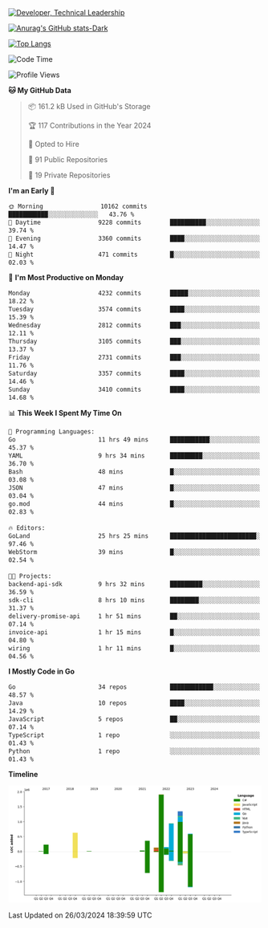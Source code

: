 <div>
  <a href="https://www.linkedin.com/in/arielpineiro/" target="_blank" rel="nofollow noopener noreferrer">
    <img src="https://img.shields.io/badge/-LinkedIn-%230077B5?style=for-the-badge&logo=linkedin&logoColor=white" alt="Developer, Technical Leadership" title="Ariel Piñeiro">
  </a>
</div>

[![Anurag's GitHub stats-Dark](https://github-readme-stats.vercel.app/api?username=arielsrv&show_icons=true&theme=dark#gh-dark-mode-only)](https://github.com/anuraghazra/github-readme-stats#gh-dark-mode-only)

[![Top Langs](https://github-readme-stats.vercel.app/api/top-langs/?username=arielsrv&layout=compact&langs_count=10&theme=dark#gh-dark-mode-only)](https://github.com/anuraghazra/github-readme-stats&theme=dark#gh-dark-mode-only)

<!--START_SECTION:waka-->
![Code Time](http://img.shields.io/badge/Code%20Time-713%20hrs%209%20mins-blue)

![Profile Views](http://img.shields.io/badge/Profile%20Views-1-blue)

**🐱 My GitHub Data** 

> 📦 161.2 kB Used in GitHub's Storage 
 > 
> 🏆 117 Contributions in the Year 2024
 > 
> 💼 Opted to Hire
 > 
> 📜 91 Public Repositories 
 > 
> 🔑 19 Private Repositories 
 > 
**I'm an Early 🐤** 

```text
🌞 Morning                10162 commits       ███████████░░░░░░░░░░░░░░   43.76 % 
🌆 Daytime                9228 commits        ██████████░░░░░░░░░░░░░░░   39.74 % 
🌃 Evening                3360 commits        ████░░░░░░░░░░░░░░░░░░░░░   14.47 % 
🌙 Night                  471 commits         █░░░░░░░░░░░░░░░░░░░░░░░░   02.03 % 
```
📅 **I'm Most Productive on Monday** 

```text
Monday                   4232 commits        █████░░░░░░░░░░░░░░░░░░░░   18.22 % 
Tuesday                  3574 commits        ████░░░░░░░░░░░░░░░░░░░░░   15.39 % 
Wednesday                2812 commits        ███░░░░░░░░░░░░░░░░░░░░░░   12.11 % 
Thursday                 3105 commits        ███░░░░░░░░░░░░░░░░░░░░░░   13.37 % 
Friday                   2731 commits        ███░░░░░░░░░░░░░░░░░░░░░░   11.76 % 
Saturday                 3357 commits        ████░░░░░░░░░░░░░░░░░░░░░   14.46 % 
Sunday                   3410 commits        ████░░░░░░░░░░░░░░░░░░░░░   14.68 % 
```


📊 **This Week I Spent My Time On** 

```text
💬 Programming Languages: 
Go                       11 hrs 49 mins      ███████████░░░░░░░░░░░░░░   45.37 % 
YAML                     9 hrs 34 mins       █████████░░░░░░░░░░░░░░░░   36.70 % 
Bash                     48 mins             █░░░░░░░░░░░░░░░░░░░░░░░░   03.08 % 
JSON                     47 mins             █░░░░░░░░░░░░░░░░░░░░░░░░   03.04 % 
go.mod                   44 mins             █░░░░░░░░░░░░░░░░░░░░░░░░   02.83 % 

🔥 Editors: 
GoLand                   25 hrs 25 mins      ████████████████████████░   97.46 % 
WebStorm                 39 mins             █░░░░░░░░░░░░░░░░░░░░░░░░   02.54 % 

🐱‍💻 Projects: 
backend-api-sdk          9 hrs 32 mins       █████████░░░░░░░░░░░░░░░░   36.59 % 
sdk-cli                  8 hrs 10 mins       ████████░░░░░░░░░░░░░░░░░   31.37 % 
delivery-promise-api     1 hr 51 mins        ██░░░░░░░░░░░░░░░░░░░░░░░   07.14 % 
invoice-api              1 hr 15 mins        █░░░░░░░░░░░░░░░░░░░░░░░░   04.80 % 
wiring                   1 hr 11 mins        █░░░░░░░░░░░░░░░░░░░░░░░░   04.56 % 
```

**I Mostly Code in Go** 

```text
Go                       34 repos            ████████████░░░░░░░░░░░░░   48.57 % 
Java                     10 repos            ████░░░░░░░░░░░░░░░░░░░░░   14.29 % 
JavaScript               5 repos             ██░░░░░░░░░░░░░░░░░░░░░░░   07.14 % 
TypeScript               1 repo              ░░░░░░░░░░░░░░░░░░░░░░░░░   01.43 % 
Python                   1 repo              ░░░░░░░░░░░░░░░░░░░░░░░░░   01.43 % 
```



**Timeline**

![Lines of Code chart](https://raw.githubusercontent.com/arielsrv/arielsrv/main/assets/bar_graph.png)


 Last Updated on 26/03/2024 18:39:59 UTC
<!--END_SECTION:waka-->
